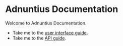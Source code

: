 # Adnuntius Documentation

Welcome to Adnuntius Documentation. 

* Take me to the [user interface guide](user-interface-guides/adnuntius-activation-start.md).
* Take me to the [API guide](api-guide/untitled.md).

